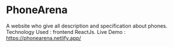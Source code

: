 # PhoneArena
A website who give all description and specification about phones.
  Technology Used : frontend ReactJs.
  Live Demo : https://phonearena.netlify.app/
